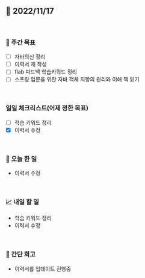 ## 📅 2022/11/17

<br/>

### 🏹 주간 목표

- [ ] 자바의신 정리
- [ ] 이력서 재 작성
- [ ] flab 피드백 학습키워드 정리
- [ ] 스프링 입문을 위한 자바 객체 지향의 원리와 이해 책 읽기

<br/>

### 일일 체크리스트(어제 정한 목표)

- [ ] 학습 키워드 정리
- [x] 이력서 수정

<br/>

### 💯 오늘 한 일

- 이력서 수정

<br/>

### 📈 내일 할 일

- 학습 키워드 정리
- 이력서 수정

<br/>

### 🧐 간단 회고

- 이력서를 업데이트 진행중
